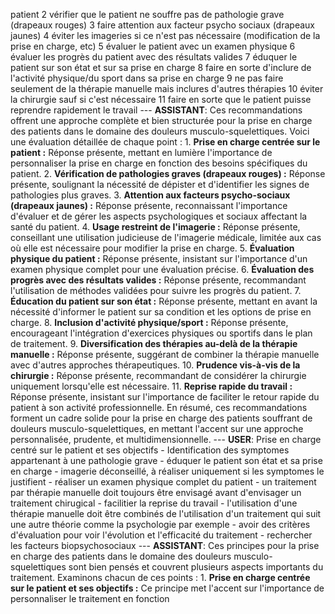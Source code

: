 patient 2 vérifier que le patient ne souffre pas de pathologie grave (drapeaux rouges) 3 faire attention aux facteur psycho sociaux (drapeaux jaunes) 4 éviter les imageries si ce n'est pas nécessaire (modification de la prise en charge, etc) 5 évaluer le patient avec un examen physique 6 évaluer les progrès du patient avec des résultats valides 7 éduquer le patient sur son état et sur sa prise en charge 8 faire en sorte d'inclure de l'activité physique/du sport dans sa prise en charge 9 ne pas faire seulement de la thérapie manuelle mais inclures d'autres thérapies 10 éviter la chirurgie sauf si c'est nécessaire 11 faire en sorte que le patient puisse reprendre rapidement le travail --- **ASSISTANT**: Ces recommandations offrent une approche complète et bien structurée pour la prise en charge des patients dans le domaine des douleurs musculo-squelettiques. Voici une évaluation détaillée de chaque point : 1. **Prise en charge centrée sur le patient :** Réponse présente, mettant en lumière l'importance de personnaliser la prise en charge en fonction des besoins spécifiques du patient. 2. **Vérification de pathologies graves (drapeaux rouges) :** Réponse présente, soulignant la nécessité de dépister et d'identifier les signes de pathologies plus graves. 3. **Attention aux facteurs psycho-sociaux (drapeaux jaunes) :** Réponse présente, reconnaissant l'importance d'évaluer et de gérer les aspects psychologiques et sociaux affectant la santé du patient. 4. **Usage restreint de l'imagerie :** Réponse présente, conseillant une utilisation judicieuse de l'imagerie médicale, limitée aux cas où elle est nécessaire pour modifier la prise en charge. 5. **Évaluation physique du patient :** Réponse présente, insistant sur l'importance d'un examen physique complet pour une évaluation précise. 6. **Évaluation des progrès avec des résultats valides :** Réponse présente, recommandant l'utilisation de méthodes validées pour suivre les progrès du patient. 7. **Éducation du patient sur son état :** Réponse présente, mettant en avant la nécessité d'informer le patient sur sa condition et les options de prise en charge. 8. **Inclusion d'activité physique/sport :** Réponse présente, encourageant l'intégration d'exercices physiques ou sportifs dans le plan de traitement. 9. **Diversification des thérapies au-delà de la thérapie manuelle :** Réponse présente, suggérant de combiner la thérapie manuelle avec d'autres approches thérapeutiques. 10. **Prudence vis-à-vis de la chirurgie :** Réponse présente, recommandant de considérer la chirurgie uniquement lorsqu'elle est nécessaire. 11. **Reprise rapide du travail :** Réponse présente, insistant sur l'importance de faciliter le retour rapide du patient à son activité professionnelle. En résumé, ces recommandations forment un cadre solide pour la prise en charge des patients souffrant de douleurs musculo-squelettiques, en mettant l'accent sur une approche personnalisée, prudente, et multidimensionnelle. --- **USER**: Prise en charge centré sur le patient et ses objectifs - Identification des symptomes appartenant à une pathologie grave - éduquer le patient son état et sa prise en charge - imagerie déconseillé, à réaliser uniquement si les symptomes le justifient - réaliser un examen physique complet du patient - un traitement par thérapie manuelle doit toujours être envisagé avant d'envisager un traitement chirugical - facilitier la reprise du travail - l'utilisation d'une thérapie manuelle doit être combinés de l'utilisation d'un traitement qui suit une autre théorie comme la psychologie par exemple - avoir des critères d'évaluation pour voir l'évolution et l'efficacité du traitement - rechercher les facteurs biopsychosociaux --- **ASSISTANT**: Ces principes pour la prise en charge des patients dans le domaine des douleurs musculo-squelettiques sont bien pensés et couvrent plusieurs aspects importants du traitement. Examinons chacun de ces points : 1. **Prise en charge centrée sur le patient et ses objectifs :** Ce principe met l'accent sur l'importance de personnaliser le traitement en fonction